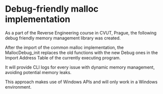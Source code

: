 # Debug-friendly malloc implementation

As a part of the Reverse Engineering course in CVUT, Prague, the following debug friendly memory management library was created. 

After the import of the common malloc implementation, the MallocDebug_init replaces the old functions with the new Debug ones in the Import Address Table of the currently executing program. 

It will provide CLI logs for every issue with dynamic memory management, avoiding potential memory leaks.

This approach makes use of Windows APIs and will only work in a Windows environment.
